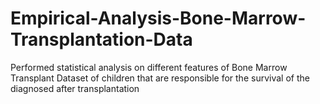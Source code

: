 # Empirical-Analysis-Bone-Marrow-Transplantation-Data

Performed statistical analysis on different features of Bone Marrow Transplant Dataset of children that are responsible for the survival of the diagnosed after transplantation
